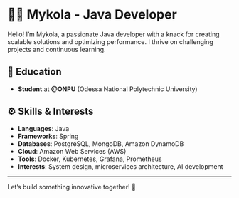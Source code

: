 # 👨‍💻 Mykola - Java Developer

Hello! I’m Mykola, a passionate Java developer with a knack for creating scalable solutions and optimizing performance. I thrive on challenging projects and continuous learning.

## 🏫 Education
- **Student** at **@ONPU** (Odessa National Polytechnic University)

## ⚙️ Skills & Interests
- **Languages**: Java
- **Frameworks**: Spring
- **Databases**: PostgreSQL, MongoDB, Amazon DynamoDB
- **Cloud**: Amazon Web Services (AWS)
- **Tools**: Docker, Kubernetes, Grafana, Prometheus
- **Interests**: System design, microservices architecture, AI development

---

Let’s build something innovative together! 🚀
